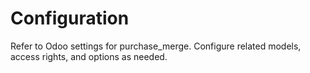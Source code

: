 # Configuration

Refer to Odoo settings for purchase_merge. Configure related models, access rights, and options as needed.
